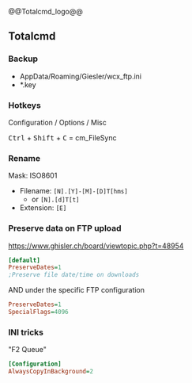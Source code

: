 @@Totalcmd_logo@@

## Totalcmd

### Backup

- AppData/Roaming/Giesler/wcx_ftp.ini
- *.key


### Hotkeys

Configuration / Options / Misc

<kbd>Ctrl</kbd> + <kbd>Shift</kbd> + <kbd>C</kbd> = cm_FileSync


### Rename

Mask: ISO8601
- Filename: `[N].[Y]-[M]-[D]T[hms]`
  - or `[N].[d]T[t]`
- Extension: `[E]`

### Preserve data on FTP upload 

https://www.ghisler.ch/board/viewtopic.php?t=48954

```ini
[default]
PreserveDates=1
;Preserve file date/time on downloads
```

AND under the specific FTP configuration

```ini
PreserveDates=1
SpecialFlags=4096
```

### INI tricks

"F2 Queue"
```ini
[Configuration]
AlwaysCopyInBackground=2
```

